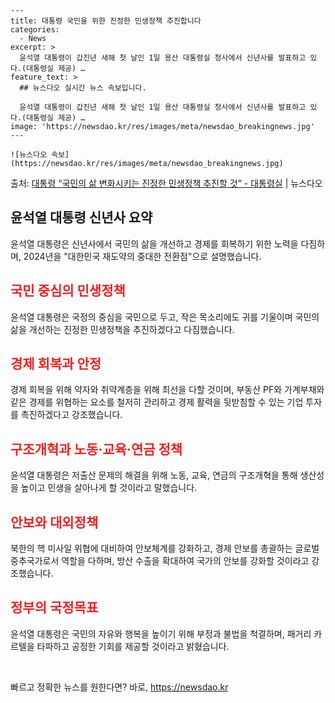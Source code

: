    ---
    title: 대통령 국민을 위한 진정한 민생정책 추진합니다
    categories:
      - News
    excerpt: >
      윤석열 대통령이 갑진년 새해 첫 날인 1일 용산 대통령실 청사에서 신년사를 발표하고 있다.(대통령실 제공) …
    feature_text: >
      ## 뉴스다오 실시간 뉴스 속보입니다.
    
      윤석열 대통령이 갑진년 새해 첫 날인 1일 용산 대통령실 청사에서 신년사를 발표하고 있다.(대통령실 제공) …
    image: 'https://newsdao.kr/res/images/meta/newsdao_breakingnews.jpg'
    ---
    
    ![뉴스다오 속보](https://newsdao.kr/res/images/meta/newsdao_breakingnews.jpg)

<p>출처: <a href="https://newsdao.kr/2915" rel="dofollow">대통령 “국민의 삶 변화시키는 진정한 민생정책 추진할 것” - 대통령실</a> | 뉴스다오</p>

<h2 data-ke-size="size26">윤석열 대통령 신년사 요약</h2>


<p data-ke-size="size16">윤석열 대통령은 신년사에서 국민의 삶을 개선하고 경제를 회복하기 위한 노력을 다짐하며, 2024년을 "대한민국 재도약의 중대한 전환점"으로 설명했습니다.</p>


<h2 data-ke-size="size24"><b><span style="color: #ee2323;">국민 중심의 민생정책</span></b></h2>

<p data-ke-size="size16">윤석열 대통령은 국정의 중심을 국민으로 두고, 작은 목소리에도 귀를 기울이며 국민의 삶을 개선하는 진정한 민생정책을 추진하겠다고 다짐했습니다.</p>


<h2 data-ke-size="size24"><b><span style="color: #ee2323;">경제 회복과 안정</span></b></h2>

<p data-ke-size="size16">경제 회복을 위해 약자와 취약계층을 위해 최선을 다할 것이며, 부동산 PF와 가계부채와 같은 경제를 위협하는 요소를 철저히 관리하고 경제 활력을 뒷받침할 수 있는 기업 투자를 촉진하겠다고 강조했습니다.</p>


<h2 data-ke-size="size24"><b><span style="color: #ee2323;">구조개혁과 노동·교육·연금 정책</span></b></h2>

<p data-ke-size="size16">윤석열 대통령은 저출산 문제의 해결을 위해 노동, 교육, 연금의 구조개혁을 통해 생산성을 높이고 민생을 살아나게 할 것이라고 말했습니다.</p>


<h2 data-ke-size="size24"><b><span style="color: #ee2323;">안보와 대외정책</span></b></h2>

<p data-ke-size="size16">북한의 핵 미사일 위협에 대비하여 안보체계를 강화하고, 경제 안보를 총괄하는 글로벌 중추국가로서 역할을 다하며, 방산 수출을 확대하여 국가의 안보를 강화할 것이라고 강조했습니다.</p>


<h2 data-ke-size="size24"><b><span style="color: #ee2323;">정부의 국정목표</span></b></h2>

<p data-ke-size="size16">윤석열 대통령은 국민의 자유와 행복을 높이기 위해 부정과 불법을 척결하며, 패거리 카르텔을 타파하고 공정한 기회를 제공할 것이라고 밝혔습니다.</p>


<p data-ke-size="size16">&nbsp;</p> 

빠르고 정확한 뉴스를 원한다면? 바로, <a href="https://newsdao.kr" rel="dofollow">https://newsdao.kr</a>


    
